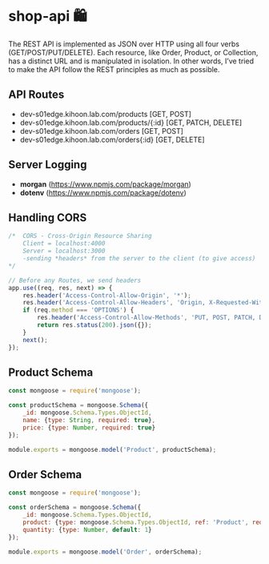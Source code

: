 # shop-api :shopping:
The REST API is implemented as JSON over HTTP using all four verbs (GET/POST/PUT/DELETE). Each resource, like Order, Product, or Collection, has a distinct URL and is manipulated in isolation. In other words, I’ve tried to make the API follow the REST principles as much as possible.

## API Routes
- dev-s01edge.kihoon.lab.com/products [GET, POST]
- dev-s01edge.kihoon.lab.com/products/{:id} [GET, PATCH, DELETE]
- dev-s01edge.kihoon.lab.com/orders [GET, POST]
- dev-s01edge.kihoon.lab.com/orders{:id} [GET, DELETE]

## Server Logging 
- **morgan** (https://www.npmjs.com/package/morgan)
- **dotenv** (https://www.npmjs.com/package/dotenv)

## Handling CORS
```javascript
/*  CORS - Cross-Origin Resource Sharing
    Client = localhost:4000
    Server = localhost:3000
    -sending *headers* from the server to the client (to give access)
*/

// Before any Routes, we send headers
app.use((req, res, next) => {
    res.header('Access-Control-Allow-Origin', '*');
    res.header('Access-Control-Allow-Headers', 'Origin, X-Requested-With, Content-Type, Accept, Authorization')
    if (req.method === 'OPTIONS') {
        res.header('Access-Control-Allow-Methods', 'PUT, POST, PATCH, DELETE, GET');
        return res.status(200).json({});
    }
    next();
});
```

## Product Schema
```javascript
const mongoose = require('mongoose');

const productSchema = mongoose.Schema({
    _id: mongoose.Schema.Types.ObjectId,
    name: {type: String, required: true},
    price: {type: Number, required: true}
});

module.exports = mongoose.model('Product', productSchema);
```

## Order Schema
```javascript
const mongoose = require('mongoose');

const orderSchema = mongoose.Schema({
    _id: mongoose.Schema.Types.ObjectId,
    product: {type: mongoose.Schema.Types.ObjectId, ref: 'Product', required: true},
    quantity: {type: Number, default: 1}
});

module.exports = mongoose.model('Order', orderSchema);
```